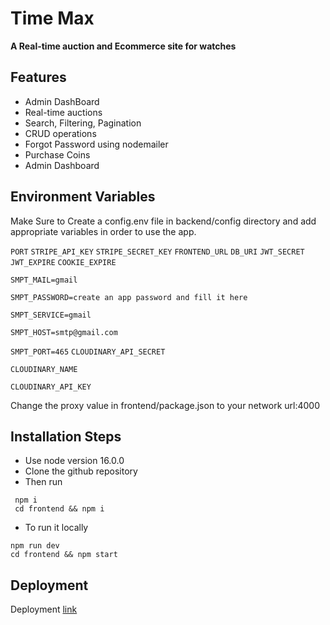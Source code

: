 # Time Max

**A Real-time auction and Ecommerce site for watches**

## Features

- Admin DashBoard
- Real-time auctions
- Search, Filtering, Pagination
- CRUD operations
- Forgot Password using nodemailer
- Purchase Coins
- Admin Dashboard

## Environment Variables

Make Sure to Create a config.env file in backend/config directory and add appropriate variables in order to use the app.

`PORT` `STRIPE_API_KEY` `STRIPE_SECRET_KEY` `FRONTEND_URL` `DB_URI` `JWT_SECRET` `JWT_EXPIRE` `COOKIE_EXPIRE`

`SMPT_MAIL=gmail`

`SMPT_PASSWORD=create an app password and fill it here`

`SMPT_SERVICE=gmail`

`SMPT_HOST=smtp@gmail.com`

`SMPT_PORT=465`
`CLOUDINARY_API_SECRET`

`CLOUDINARY_NAME`

`CLOUDINARY_API_KEY`

Change the proxy value in frontend/package.json to your network url:4000

## Installation Steps

- Use node version 16.0.0
- Clone the github repository
- Then run

```
 npm i
 cd frontend && npm i
```

- To run it locally

```
npm run dev
cd frontend && npm start
```

## Deployment

Deployment [link](https://timemax.onrender.com)
